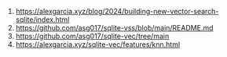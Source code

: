 1. <https://alexgarcia.xyz/blog/2024/building-new-vector-search-sqlite/index.html>
2. <https://github.com/asg017/sqlite-vss/blob/main/README.md>
3. <https://github.com/asg017/sqlite-vec/tree/main>
4. <https://alexgarcia.xyz/sqlite-vec/features/knn.html>
